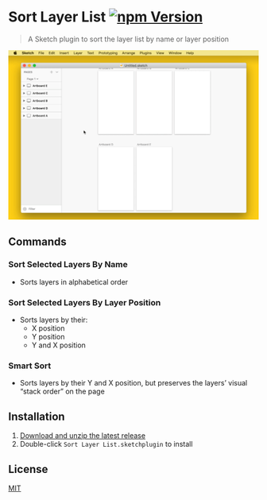 # Sort Layer List [![npm Version](https://badgen.net/npm/v/sketch-sort-layer-list)](https://www.npmjs.org/package/sketch-sort-layer-list)

> A Sketch plugin to sort the layer list by name or layer position

![Sort Selected Layers By Name](media/sort-selected-layers-by-name.gif)

## Commands

### Sort Selected Layers By Name

- Sorts layers in alphabetical order

### Sort Selected Layers By Layer Position

- Sorts layers by their:
  - X position
  - Y position
  - Y and X position

### Smart Sort

- Sorts layers by their Y and X position, but preserves the layers’ visual “stack order” on the page

## Installation

1. [Download and unzip the latest release](https://github.com/yuanqing/sketch-sort-layer-list/releases)
2. Double-click `Sort Layer List.sketchplugin` to install

## License

[MIT](LICENSE.md)
